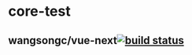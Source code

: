 # core-test

## wangsongc/vue-next[![build status](https://github.com/wangsongc/vue-next/actions/workflows/ci.yml/badge.svg?branch=master)](https://github.com/wangsongc/vue-next/actions/workflows/ci.yml)
